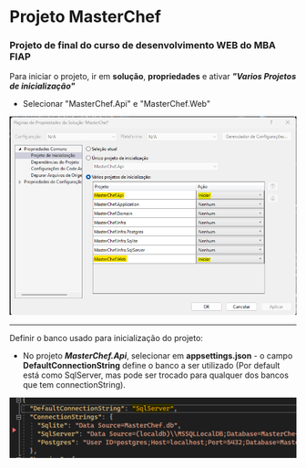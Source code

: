 # Projeto MasterChef

### Projeto de final do curso de desenvolvimento WEB do MBA FIAP

Para iniciar o projeto, ir em **solução**, **propriedades** e ativar ***"Varios Projetos de inicialização"***

- Selecionar "MasterChef.Api" e "MasterChef.Web"

![tela de propriedades](docs/imgs/propImg.png "tela de propriedades")

---
Definir o banco usado para inicialização do projeto:

  - No projeto ***MasterChef.Api***, selecionar em **appsettings.json** - o campo **DefaultConnectionString** define o banco a ser utilizado (Por default está como SqlServer, mas pode ser trocado para qualquer dos bancos que tem connectionString).


![tela de escolha do tipo do banco](docs/imgs/appsetings.png "tela de definição do banco")
